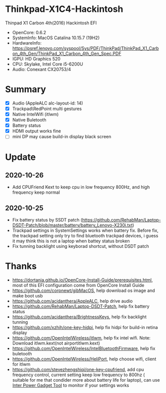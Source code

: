# Thinkpad-X1C4-Hackintosh
Thinpad X1 Carbon 4th(2016) Hackintosh EFI
- OpenCore: 0.6.2
- SystemInfo: MacOS Catalina 10.15.7 (19H2)
- HardwareInfo: https://psref.lenovo.com/syspool/Sys/PDF/ThinkPad/ThinkPad_X1_Carbon_4th_Gen/ThinkPad_X1_Carbon_4th_Gen_Spec.PDF
 - IGPU: HD Graphics 520
 - CPU: Skylake, Intel Core i5-6200U
 - Audio: Conexant CX20753/4

# Summary
- [x] Audio (AppleALC alc-layout-id: 14)
- [x] Trackpad\RedPoint multi gestures
- [x] Native IntelWifi (itlwm)
- [x] Native Buletooth
- [x] Battery status
- [X] HDMI output works fine
- [ ] mini DP may cause build-in display black screen

# Update
## 2020-10-26
- Add CPUFriend Kext to keep cpu in low frequency 800Hz, and high frequency keep normal

## 2020-10-25
- Fix battery status by SSDT patch (https://github.com/RehabMan/Laptop-DSDT-Patch/blob/master/battery/battery_Lenovo-X230i.txt)
- Trackpad settings in SystemSettings works when battery fix. Before fix, the trackpad setting only try to find bluetooth trackpad devices, i guess it may think this is not a laptop when battey status broken
- Fix tunning backlight using keyborad shortcut, without DSDT patch

# Thanks
- https://dortania.github.io/OpenCore-Install-Guide/prerequisites.html, most of this EFI configuration come from OpenCore Install Guide
- https://github.com/corpnewt/gibMacOS, help download os image and make boot usb
- https://github.com/acidanthera/AppleALC, help drive audio 
- https://github.com/RehabMan/Laptop-DSDT-Patch, help fix battery status
- https://github.com/acidanthera/BrightnessKeys, help fix backlight tunning
- https://github.com/xzhih/one-key-hidpi, help fix hidpi for build-in retina display
- https://github.com/OpenIntelWireless/itlwm, help fix intel wifi. Note: Download itlwm.kext(not airportitlwm.kext)
- https://github.com/OpenIntelWireless/IntelBluetoothFirmware, help fix buletooth
- https://github.com/OpenIntelWireless/HeliPort, help choose wifi, client for itlwm
- https://github.com/stevezhengshiqi/one-key-cpufriend, add cpu frequency control, current setting keep low frequency to 800hz (
suitable for me that condider more about battery life for laptop),  can use [Inter Power Gadget Tool](https://software.intel.com/content/www/us/en/develop/articles/intel-power-gadget.html) to monitor if your settings works